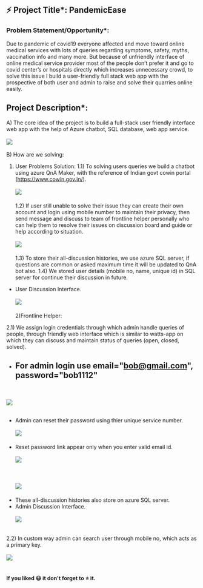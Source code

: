## :zap: Project Title*: PandemicEase
<!-- <a href='https://finaldev.azurewebsites.net/'>:smiley: click for demo</a> -->
### Problem Statement/Opportunity*: 
Due to pandemic of covid19 everyone affected and move toward online medical services with lots of queries regarding symptoms, safety, myths, vaccination info and many more. But because of unfriendly interface of online medical service provider most of the people don’t prefer it and go to covid center’s or hospitals directly which increases unnecessary crowd, to solve this issue I build a user-friendly full stack web app with the prospective of both user and admin to raise and solve their quarries online easily.
## Project Description*:
A)	The core idea of the project is to build a full-stack user friendly interface web app with the help of Azure chatbot, SQL database, web app service.
<br></br><img src="https://github.com/Kr321Manish/azure_project/blob/main/ScreenShorts/1.PNG"></img><br></br>
B)	How are we solving:

1)	User Problems Solution: 
1.1)	To solving users queries we build a chatbot using azure QnA Maker, with the reference of Indian govt cowin portal (https://www.cowin.gov.in/).
<br></br><img src="https://github.com/Kr321Manish/azure_project/blob/main/ScreenShorts/2.PNG"></img><br></br>
1.2)	If user still unable to solve their issue they can create their own account and login using mobile number to maintain their privacy, then send message and discuss to team of frontline helper personally who can help them to resolve their issues on discussion board and guide or help according to situation. 
<br></br><img src="https://github.com/Kr321Manish/azure_project/blob/main/ScreenShorts/5.PNG"></img><br></br>
1.3)	To store their all-discussion histories, we use azure SQL server, if questions are common or asked maximum time it will be updated to QnA bot also.
1.4)	We stored user details (mobile no, name, unique id) in SQL server for continue their discussion in future.
- User Discussion Interface.
<br></br><img src="https://github.com/Kr321Manish/azure_project/blob/main/ScreenShorts/4.PNG"></img><br></br>
2)Frontline Helper:

2.1) We assign login credentials through which admin handle queries of people, through friendly web interface which is similar to watts-app on which they can discuss and maintain status of queries (open, closed, solved).
- ## For admin login use email="bob@gmail.com", password="bob1112"
<br></br><img src="https://github.com/Kr321Manish/azure_project/blob/main/ScreenShorts/6.PNG"></img><br></br>
- Admin can reset their password using thier unique service number.
<br></br><img src="https://github.com/Kr321Manish/azure_project/blob/main/ScreenShorts/8.PNG"></img><br></br>
- Reset password link appear only when you enter valid email id.
<br></br><img src="https://github.com/Kr321Manish/azure_project/blob/main/ScreenShorts/7.PNG"></img><br></br>
<br></br><img src="https://github.com/Kr321Manish/azure_project/blob/main/ScreenShorts/9.PNG"></img><br></br>
- These all-discussion histories also store on azure SQL server.
- Admin Discussion Interface.
<br></br><img src="https://github.com/Kr321Manish/azure_project/blob/main/ScreenShorts/10.PNG"></img><br></br>

2.2) In custom way admin can search user through mobile no, which acts as a primary key.
<br></br><img src="https://github.com/Kr321Manish/azure_project/blob/main/ScreenShorts/3.PNG"></img><br></br>

<!-- ## <a href='https://finaldev.azurewebsites.net/'>:smiley: Project demo link</a> -->
#### If you liked :smiley: it don't forget to :star: it.

